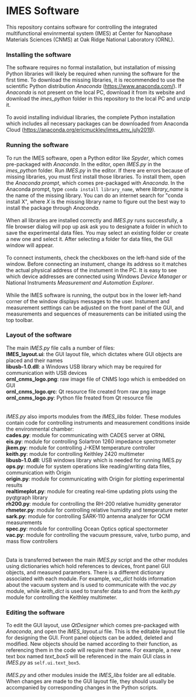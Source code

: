 # IMES Software

This repository contains software for controlling the integrated multifunctional envinrmental system (IMES) at Center for Nanophase Materials Sciences (CNMS) at Oak Ridge National Laboratory (ORNL).

### Installing the software

The software requires no formal installation, but installation of missing Python libraries will likely be required when running the software for the first time. To download the missing libraries, it is recommended to use the scientific Python distribution *Anaconda* (https://www.anaconda.com/). If *Anaconda* is not present on the local PC, download it from its website and download the *imes_python* folder in this repository to the local PC and unzip it.
<br><br>
To avoid installing individual libraries, the complete Python installation which includes all necessary packages can be downloaded from Anaconda Cloud (https://anaconda.org/ericmuckley/imes_env_july2019).

### Running the software

To run the IMES software, open a Python editor like *Spyder*, which comes pre-packaged with *Anaconda*. In the editor, open *IMES.py* in the *imes_python* folder. Run *IMES.py* in the editor. If there are errors because of missing libraries, you must first install those libraries. To install them, open the *Anaconda prompt*, which comes pre-packaged with *Anaconda*. In the Anaconda prompt, type `conda install library_name`, where *library_name* is the name of the missing library. You can do an internet search for "conda install X", where *X* is the missing library name to figure out the best way to install the package through *Anaconda*.
<br><br>
When all libraries are installed correctly and *IMES.py* runs successfully, a file browser dialog will pop up ask ask you to designate a folder in which to save the experimental data files. You may select an existing folder or create a new one and select it. After selecting a folder for data files, the GUI window will appear. 
<br><br>
To connect instuments, check the checkboxes on the left-hand side of the window. Before connecting an instument, change its address so it matches the actual physical address of the instument in the PC. It is easy to see which device addresses are connected using Windows *Device Manager* or National Instruments *Measurement and Automation Explorer*.
<br><br>
While the IMES software is running, the output box in the lower left-hand corner of the window displays messages to the user. Instument and measurement setttings can be adjusted on the front panel of the GUI, and measurements and sequences of measurements can be initiated using the top toolbar.

### Layout of the software

The main *IMES.py* file calls a number of files:\
**IMES_layout.ui**: the GUI layout file, which dictates where GUI objects are placed and their names\
**libusb-1.0.dll**: a Windows USB library which may be required for communication with USB devices\
**ornl_cnms_logo.png**: raw image file of CNMS logo which is embedded on GUI\
**ornl_cnms_logo.qrc**: Qt resource file created from raw png image\
**ornl_cnms_logo.py**: Python file freated from Qt resource file\
<br>
<br>
*IMES.py* also imports modules from the *IMES_libs* folder. These modules contain code for controlling instruments and measurement conditions inside the environmental chamber:\
**cades.py**: module for communicating with CADES server at ORNL\
**eis.py**: module for controlling Solartron 1260 impedance spectrometer\
**jkem.py**: module for controlling J-KEM temperature controller\
**keith.py**:	module for controlling Keithley 2420 multimeter\
**libusb-1.0.dll**: USB windows library which is needed for running IMES.py\
**ops.py**:	module for system operations like reading/writing data files, communication with Origin\
**origin.py**: module for communicating with Origin for plotting experimental results\
**realtimeplot.py**: module for creating real-time updating plots using the pyqtgraph library\
**rh200.py**:	module for controlling the RH-200 relative humidity generator\
**rhmeter.py**: module for controlling relative humidity and temperature meter\
**sark.py**: module for controlling SARK-110 antenna analyzer for QCM measurements\
**spec.py**: module for controlling Ocean Optics optical spectormeter\
**vac.py**: module for controlling the vacuum pressure, valve, turbo pump, and mass flow controllers\
<br>
<br>
Data is transferred between the main *IMES.py* script and the other modules using dictionaries which hold references to devices, front panel GUI objects, and measured parameters. There is a different dictionary associated with each module. For example, *vac_dict* holds information about the vacuum system and is used to communicate with the *vac.py* module, while *keith_dict* is used to transfer data to and from the *keith.py* module for controlling the Keithley multimeter. 


### Editing the software

To edit the GUI layout, use *QtDesigner* which comes pre-packaged with *Anaconda*, and open the *IMES_layout.ui* file. This is the editable layout file for designing the GUI. Front panel objects can be added, deleted and modified. New objects should be named according to their function, as referencing them in the code will require their name. For example, a new text box named *text_box5* will be referenced in the main GUI class in *IMES.py* as `self.ui.text_box5`.
<br><br>
*IMES.py* and other modules inside the *IMES_libs* folder are all editable. When changes are made to the GUI layout file, they should usually be accompanied by corresponding changes in the Python scripts. 
